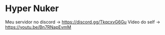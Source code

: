 # Hyper Nuker

Meu servidor no discord -> https://discord.gg/TkqcxvG6Gu
Vídeo do self -> https://youtu.be/Bn7RNapEvmM
